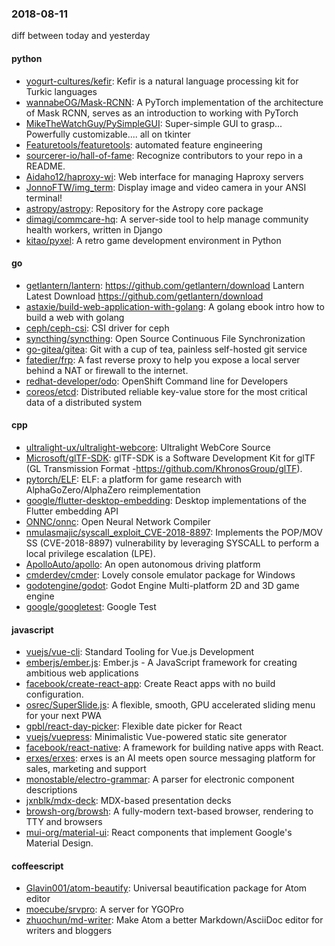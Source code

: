 ### 2018-08-11
diff between today and yesterday

#### python
* [yogurt-cultures/kefir](https://github.com/yogurt-cultures/kefir): Kefir is a natural language processing kit for Turkic languages
* [wannabeOG/Mask-RCNN](https://github.com/wannabeOG/Mask-RCNN): A PyTorch implementation of the architecture of Mask RCNN, serves as an introduction to working with PyTorch
* [MikeTheWatchGuy/PySimpleGUI](https://github.com/MikeTheWatchGuy/PySimpleGUI): Super-simple GUI to grasp... Powerfully customizable.... all on tkinter
* [Featuretools/featuretools](https://github.com/Featuretools/featuretools): automated feature engineering
* [sourcerer-io/hall-of-fame](https://github.com/sourcerer-io/hall-of-fame):  Recognize contributors to your repo in a README.
* [Aidaho12/haproxy-wi](https://github.com/Aidaho12/haproxy-wi): Web interface for managing Haproxy servers
* [JonnoFTW/img_term](https://github.com/JonnoFTW/img_term): Display image and video camera in your ANSI terminal!
* [astropy/astropy](https://github.com/astropy/astropy): Repository for the Astropy core package
* [dimagi/commcare-hq](https://github.com/dimagi/commcare-hq): A server-side tool to help manage community health workers, written in Django
* [kitao/pyxel](https://github.com/kitao/pyxel): A retro game development environment in Python

#### go
* [getlantern/lantern](https://github.com/getlantern/lantern):  https://github.com/getlantern/download  Lantern Latest Download https://github.com/getlantern/download 
* [astaxie/build-web-application-with-golang](https://github.com/astaxie/build-web-application-with-golang): A golang ebook intro how to build a web with golang
* [ceph/ceph-csi](https://github.com/ceph/ceph-csi): CSI driver for ceph
* [syncthing/syncthing](https://github.com/syncthing/syncthing): Open Source Continuous File Synchronization
* [go-gitea/gitea](https://github.com/go-gitea/gitea): Git with a cup of tea, painless self-hosted git service
* [fatedier/frp](https://github.com/fatedier/frp): A fast reverse proxy to help you expose a local server behind a NAT or firewall to the internet.
* [redhat-developer/odo](https://github.com/redhat-developer/odo): OpenShift Command line for Developers
* [coreos/etcd](https://github.com/coreos/etcd): Distributed reliable key-value store for the most critical data of a distributed system

#### cpp
* [ultralight-ux/ultralight-webcore](https://github.com/ultralight-ux/ultralight-webcore): Ultralight WebCore Source
* [Microsoft/glTF-SDK](https://github.com/Microsoft/glTF-SDK): glTF-SDK is a Software Development Kit for glTF (GL Transmission Format -https://github.com/KhronosGroup/glTF).
* [pytorch/ELF](https://github.com/pytorch/ELF): ELF: a platform for game research with AlphaGoZero/AlphaZero reimplementation
* [google/flutter-desktop-embedding](https://github.com/google/flutter-desktop-embedding): Desktop implementations of the Flutter embedding API
* [ONNC/onnc](https://github.com/ONNC/onnc): Open Neural Network Compiler
* [nmulasmajic/syscall_exploit_CVE-2018-8897](https://github.com/nmulasmajic/syscall_exploit_CVE-2018-8897): Implements the POP/MOV SS (CVE-2018-8897) vulnerability by leveraging SYSCALL to perform a local privilege escalation (LPE).
* [ApolloAuto/apollo](https://github.com/ApolloAuto/apollo): An open autonomous driving platform
* [cmderdev/cmder](https://github.com/cmderdev/cmder): Lovely console emulator package for Windows
* [godotengine/godot](https://github.com/godotengine/godot): Godot Engine  Multi-platform 2D and 3D game engine
* [google/googletest](https://github.com/google/googletest): Google Test

#### javascript
* [vuejs/vue-cli](https://github.com/vuejs/vue-cli):  Standard Tooling for Vue.js Development
* [emberjs/ember.js](https://github.com/emberjs/ember.js): Ember.js - A JavaScript framework for creating ambitious web applications
* [facebook/create-react-app](https://github.com/facebook/create-react-app): Create React apps with no build configuration.
* [osrec/SuperSlide.js](https://github.com/osrec/SuperSlide.js): A flexible, smooth, GPU accelerated sliding menu for your next PWA
* [gpbl/react-day-picker](https://github.com/gpbl/react-day-picker): Flexible date picker for React
* [vuejs/vuepress](https://github.com/vuejs/vuepress):  Minimalistic Vue-powered static site generator
* [facebook/react-native](https://github.com/facebook/react-native): A framework for building native apps with React.
* [erxes/erxes](https://github.com/erxes/erxes): erxes is an AI meets open source messaging platform for sales, marketing and support
* [monostable/electro-grammar](https://github.com/monostable/electro-grammar):  A parser for electronic component descriptions
* [jxnblk/mdx-deck](https://github.com/jxnblk/mdx-deck): MDX-based presentation decks
* [browsh-org/browsh](https://github.com/browsh-org/browsh): A fully-modern text-based browser, rendering to TTY and browsers
* [mui-org/material-ui](https://github.com/mui-org/material-ui): React components that implement Google's Material Design.

#### coffeescript
* [Glavin001/atom-beautify](https://github.com/Glavin001/atom-beautify):  Universal beautification package for Atom editor
* [moecube/srvpro](https://github.com/moecube/srvpro): A server for YGOPro
* [zhuochun/md-writer](https://github.com/zhuochun/md-writer):  Make Atom a better Markdown/AsciiDoc editor for writers and bloggers
